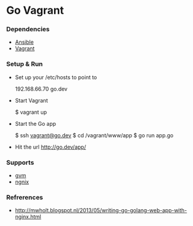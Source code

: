 Go Vagrant
=========

### Dependencies

- [Ansible](http://www.ansible.com)
- [Vagrant](vagrantup.com)

### Setup & Run

 - Set up your /etc/hosts to point to
   
    192.168.66.70 go.dev

 - Start Vagrant

     $ vagrant up

 - Start the Go app

     $ ssh vagrant@go.dev 
     $ cd /vagrant/www/app 
     $ go run app.go 

 - Hit the url http://go.dev/app/   

### Supports 
 
- [gvm](https://github.com/moovweb/gvm)
- [ngnix](http://nginx.org/)


### Refrerences 

- http://mwholt.blogspot.nl/2013/05/writing-go-golang-web-app-with-nginx.html

